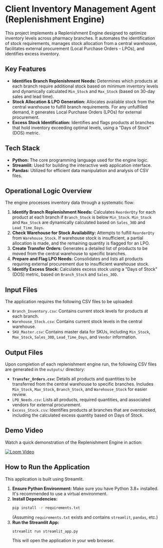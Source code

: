 # Client Inventory Management Agent (Replenishment Engine)

This project implements a Replenishment Engine designed to optimize inventory levels across pharmacy branches. It automates the identification of stock requirements, manages stock allocation from a central warehouse, facilitates external procurement (Local Purchase Orders - LPOs), and identifies excess inventory.

## Key Features

*   **Identifies Branch Replenishment Needs:** Determines which products at each branch require additional stock based on minimum inventory levels and dynamically calculated `Min_Stock` and `Max_Stock` (based on 30-day sales and lead time).
*   **Stock Allocation & LPO Generation:** Allocates available stock from the central warehouse to fulfill branch requirements. For any unfulfilled demand, it generates Local Purchase Orders (LPOs) for external procurement.
*   **Excess Stock Identification:** Identifies and flags products at branches that hold inventory exceeding optimal levels, using a "Days of Stock" (DOS) metric.

## Tech Stack

*   **Python:** The core programming language used for the engine logic.
*   **Streamlit:** Used for building the interactive web application interface.
*   **Pandas:** Utilized for efficient data manipulation and analysis of CSV files.

## Operational Logic Overview

The engine processes inventory data through a systematic flow:

1.  **Identify Branch Replenishment Needs:** Calculates `ReorderQty` for each product at each branch if `Branch_Stock` is below `Min_Stock`. `Min_Stock` and `Max_Stock` are dynamically calculated based on `Sales_30D` and `Lead_Time_Days`.
2.  **Check Warehouse for Stock Availability:** Attempts to fulfill `ReorderQty` from `Warehouse_Stock`. If warehouse stock is insufficient, a partial allocation is made, and the remaining quantity is flagged for an LPO.
3.  **Create Transfer Orders:** Generates a detailed list of products to be moved from the central warehouse to specific branches.
4.  **Prepare and Flag LPO Needs:** Consolidates and lists all products requiring external procurement due to insufficient warehouse stock.
5.  **Identify Excess Stock:** Calculates excess stock using a "Days of Stock" (DOS) metric, based on `Branch_Stock` and `Sales_30D`.

## Input Files

The application requires the following CSV files to be uploaded:

*   `Branch_Inventory.csv`: Contains current stock levels for products at each branch.
*   `Warehouse_Stock.csv`: Contains current stock levels in the central warehouse.
*   `SKU_Master.csv`: Contains master data for SKUs, including `Min_Stock`, `Max_Stock`, `Sales_30D`, `Lead_Time_Days`, and `Vendor` information.

## Output Files

Upon completion of each replenishment engine run, the following CSV files are generated in the `outputs/` directory:

*   **`Transfer_Orders.csv`:** Details all products and quantities to be transferred from the central warehouse to specific branches. Includes `Min_Stock`, `Max_Stock`, `Branch_Stock`, and `Warehouse_Stock` for easier review.
*   `LPO_Needs.csv`: Lists all products, required quantities, and associated vendors for external procurement.
*   `Excess_Stock.csv`: Identifies products at branches that are overstocked, including the calculated excess quantity based on Days of Stock.

## Demo Video

Watch a quick demonstration of the Replenishment Engine in action:

[![Loom Video](https://www.loom.com/assets/img/loom-video-thumb.png)](https://www.loom.com/share/211c44e0825e4365aaf13e7d0b943c2d?sid=b4f213d5-d8e5-4a02-9ae0-154dd353f4c0)

## How to Run the Application

This application is built using Streamlit.

1.  **Ensure Python Environment:** Make sure you have Python 3.8+ installed. It's recommended to use a virtual environment.
2.  **Install Dependencies:**
    ```bash
    pip install -r requirements.txt
    ```
    (Assuming `requirements.txt` exists and contains `streamlit`, `pandas`, etc.)
3.  **Run the Streamlit App:**
    ```bash
    streamlit run streamlit_app.py
    ```
    This will open the application in your web browser.
